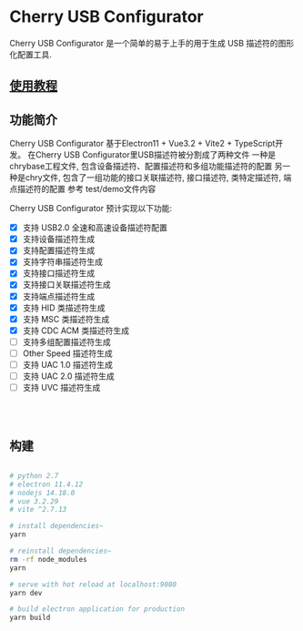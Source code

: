 # Cherry USB Configurator

Cherry USB Configurator 是一个简单的易于上手的用于生成 USB 描述符的图形化配置工具.

## [使用教程](https://cherryusb.readthedocs.io/zh_CN/latest/tools/index.html)

## 功能简介

Cherry USB Configurator 基于Electron11 + Vue3.2 + Vite2 + TypeScript开发。 
在Cherry USB Configurator里USB描述符被分割成了两种文件
一种是chrybase工程文件, 包含设备描述符、配置描述符和多组功能描述符的配置
另一种是chry文件, 包含了一组功能的接口关联描述符, 接口描述符,  类特定描述符, 端点描述符的配置
参考 test/demo文件内容

Cherry USB Configurator 预计实现以下功能:
- [x] 支持 USB2.0 全速和高速设备描述符配置
- [x] 支持设备描述符生成
- [x] 支持配置描述符生成
- [x] 支持字符串描述符生成
- [x] 支持接口描述符生成
- [x] 支持接口关联描述符生成
- [x] 支持端点描述符生成
- [x] 支持 HID 类描述符生成
- [x] 支持 MSC 类描述符生成
- [x] 支持 CDC ACM 类描述符生成
- [ ] 支持多组配置描述符生成
- [ ] Other Speed 描述符生成
- [ ] 支持 UAC 1.0 描述符生成
- [ ] 支持 UAC 2.0 描述符生成
- [ ] 支持 UVC 描述符生成

<br><br>

## 构建

``` bash

# python 2.7
# electron 11.4.12
# nodejs 14.18.0
# vue 3.2.29
# vite ^2.7.13

# install dependencies~
yarn

# reinstall dependencies~
rm -rf node_modules
yarn

# serve with hot reload at localhost:9080
yarn dev

# build electron application for production
yarn build

```
<br><br>